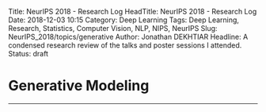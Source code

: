Title: NeurIPS 2018 - Research Log
HeadTitle: NeurIPS 2018 - Research Log
Date: 2018-12-03 10:15
Category: Deep Learning
Tags: Deep Learning, Research, Statistics, Computer Vision, NLP, NIPS, NeurIPS
Slug: NeurIPS_2018/topics/generative
Author: Jonathan DEKHTIAR
Headline: A condensed research review of the talks and poster sessions I attended.
Status: draft

# Generative Modeling
---------------------
